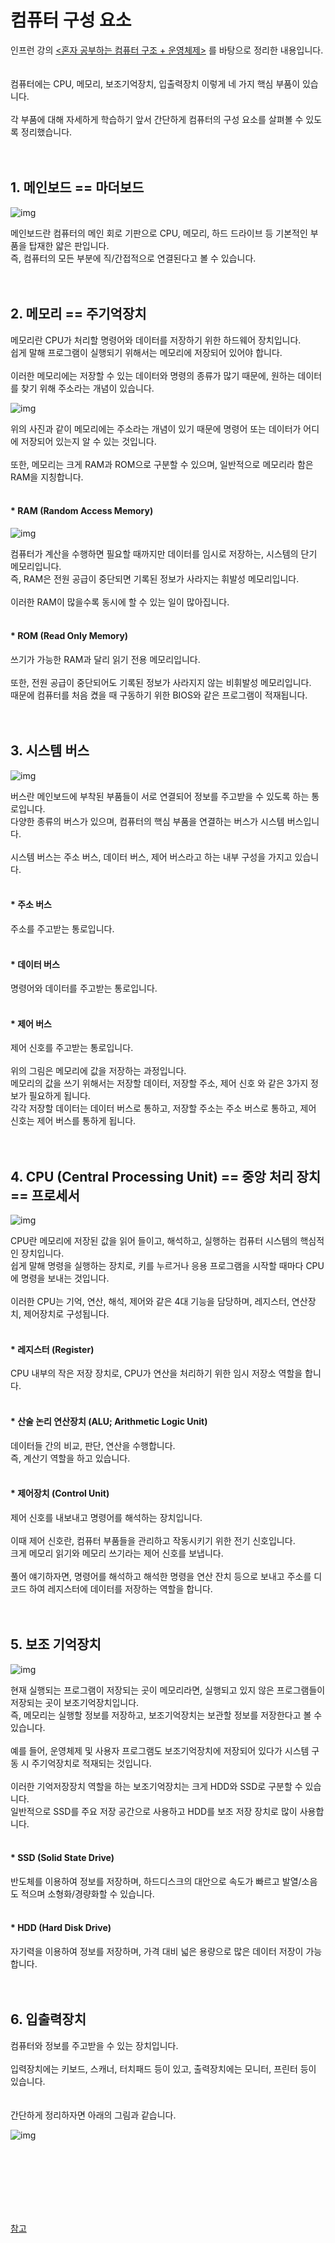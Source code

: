 # 컴퓨터 구성 요소

인프런 강의 [<혼자 공부하는 컴퓨터 구조 + 운영체제>](https://www.inflearn.com/course/%ED%98%BC%EC%9E%90-%EA%B3%B5%EB%B6%80%ED%95%98%EB%8A%94-%EC%BB%B4%ED%93%A8%ED%84%B0%EA%B5%AC%EC%A1%B0-%EC%9A%B4%EC%98%81%EC%B2%B4%EC%A0%9C/dashboard) 를 바탕으로 정리한 내용입니다.
</br>
</br>
</br>
컴퓨터에는 CPU, 메모리, 보조기억장치, 입출력장치 이렇게 네 가지 핵심 부품이 있습니다.
</br>
</br>
각 부품에 대해 자세하게 학습하기 앞서 간단하게 컴퓨터의 구성 요소를 살펴볼 수 있도록 정리했습니다.
</br>
</br>
</br>
## 1. 메인보드 == 마더보드

![img](../image/정현주-image5.jpg)

메인보드란 컴퓨터의 메인 회로 기판으로 CPU, 메모리, 하드 드라이브 등 기본적인 부품을 탑재한 얇은 판입니다.  
즉, 컴퓨터의 모든 부분에 직/간접적으로 연결된다고 볼 수 있습니다.
</br>
</br>
</br>
## 2. 메모리 == 주기억장치
메모리란 CPU가 처리할 명령어와 데이터를 저장하기 위한 하드웨어 장치입니다.  
쉽게 말해 프로그램이 실행되기 위해서는 메모리에 저장되어 있어야 합니다.
</br>
</br>
이러한 메모리에는 저장할 수 있는 데이터와 명령의 종류가 많기 때문에, 원하는 데이터를 찾기 위해 주소라는 개념이 있습니다.

![img](../image/정현주-image6.png)

위의 사진과 같이 메모리에는 주소라는 개념이 있기 때문에 명령어 또는 데이터가 어디에 저장되어 있는지 알 수 있는 것입니다.
</br>
</br>
또한, 메모리는 크게 RAM과 ROM으로 구분할 수 있으며, 일반적으로 메모리라 함은 RAM을 지칭합니다.
</br>
</br>
#### * RAM (Random Access Memory)

![img](../image/정현주-image7.jpg)

컴퓨터가 계산을 수행하면 필요할 때까지만 데이터를 임시로 저장하는, 시스템의 단기 메모리입니다.  
즉, RAM은 전원 공급이 중단되면 기록된 정보가 사라지는 휘발성 메모리입니다.
</br>
</br>
이러한 RAM이 많을수록 동시에 할 수 있는 일이 많아집니다.
</br>
</br>
#### * ROM (Read Only Memory)
쓰기가 가능한 RAM과 달리 읽기 전용 메모리입니다.
</br>
</br>
또한, 전원 공급이 중단되어도 기록된 정보가 사라지지 않는 비휘발성 메모리입니다.  
때문에 컴퓨터를 처음 켰을 때 구동하기 위한 BIOS와 같은 프로그램이 적재됩니다.
</br>
</br>
</br>
## 3. 시스템 버스

![img](../image/정현주-image8.png)

버스란 메인보드에 부착된 부품들이 서로 연결되어 정보를 주고받을 수 있도록 하는 통로입니다.  
다양한 종류의 버스가 있으며, 컴퓨터의 핵심 부품을 연결하는 버스가 시스템 버스입니다.
</br>
</br>
시스템 버스는 주소 버스, 데이터 버스, 제어 버스라고 하는 내부 구성을 가지고 있습니다.
</br>
</br>
#### * 주소 버스
주소를 주고받는 통로입니다.
</br>
</br>
#### * 데이터 버스
명령어와 데이터를 주고받는 통로입니다.
</br>
</br>
#### * 제어 버스
제어 신호를 주고받는 통로입니다.
</br>
</br>
위의 그림은 메모리에 값을 저장하는 과정입니다.  
메모리의 값을 쓰기 위해서는 저장할 데이터, 저장할 주소, 제어 신호 와 같은 3가지 정보가 필요하게 됩니다.  
각각 저장할 데이터는 데이터 버스로 통하고, 저장할 주소는 주소 버스로 통하고, 제어 신호는 제어 버스를 통하게 됩니다.
</br>
</br>
</br>
## 4. CPU (Central Processing Unit) == 중앙 처리 장치 == 프로세서

![img](../image/정현주-image9.jpg)

CPU란 메모리에 저장된 값을 읽어 들이고, 해석하고, 실행하는 컴퓨터 시스템의 핵심적인 장치입니다.  
쉽게 말해 명령을 실행하는 장치로, 키를 누르거나 응용 프로그램을 시작할 때마다 CPU에 명령을 보내는 것입니다.
</br>
</br>
이러한 CPU는 기억, 연산, 해석, 제어와 같은 4대 기능을 담당하며, 레지스터, 연산장치, 제어장치로 구성됩니다.
</br>
</br>
#### * 레지스터 (Register)
CPU 내부의 작은 저장 장치로, CPU가 연산을 처리하기 위한 임시 저장소 역할을 합니다.
</br>
</br>
#### * 산술 논리 연산장치 (ALU; Arithmetic Logic Unit)
데이터들 간의 비교, 판단, 연산을 수행합니다.  
즉, 계산기 역할을 하고 있습니다.
</br>
</br>
#### * 제어장치 (Control Unit)
제어 신호를 내보내고 명령어를 해석하는 장치입니다.
</br>
</br>
이때 제어 신호란, 컴퓨터 부품들을 관리하고 작동시키기 위한 전기 신호입니다.  
크게 메모리 읽기와 메모리 쓰기라는 제어 신호를 보냅니다.
</br>
</br>
풀어 얘기하자면, 명령어를 해석하고 해석한 명령을 연산 잔치 등으로 보내고 주소를 디코드 하여 레지스터에 데이터를 저장하는 역할을 합니다.
</br>
</br>
</br>
## 5. 보조 기억장치

![img](../image/정현주-image10.jpg)

현재 실행되는 프로그램이 저장되는 곳이 메모리라면, 실행되고 있지 않은 프로그램들이 저장되는 곳이 보조기억장치입니다.  
즉, 메모리는 실행할 정보를 저장하고, 보조기억장치는 보관할 정보를 저장한다고 볼 수 있습니다.
</br>
</br>
예를 들어, 운영체제 및 사용자 프로그램도 보조기억장치에 저장되어 있다가 시스템 구동 시 주기억장치로 적재되는 것입니다.
</br>
</br>
이러한 기억저장장치 역할을 하는 보조기억장치는 크게 HDD와 SSD로 구분할 수 있습니다.  
일반적으로 SSD를 주요 저장 공간으로 사용하고 HDD를 보조 저장 장치로 많이 사용합니다.
</br>
</br>
#### * SSD (Solid State Drive)
반도체를 이용하여 정보를 저장하며, 하드디스크의 대안으로 속도가 빠르고 발열/소음도 적으며 소형화/경량화할 수 있습니다.
</br>
</br>
#### * HDD (Hard Disk Drive)
자기력을 이용하여 정보를 저장하며, 가격 대비 넓은 용량으로 많은 데이터 저장이 가능합니다.
</br>
</br>
</br>
## 6. 입출력장치
컴퓨터와 정보를 주고받을 수 있는 장치입니다.
</br>
</br>
입력장치에는 키보드, 스캐너, 터치패드 등이 있고, 출력장치에는 모니터, 프린터 등이 있습니다.
</br>
</br>
</br>
간단하게 정리하자면 아래의 그림과 같습니다.

![img](../image/정현주-image11.png)

</br>
</br>
</br>
</br>
</br>
</br>

[참고](https://edu.gcfglobal.org/en/computerbasics/)
